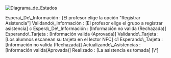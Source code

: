 ﻿![Diagrama_de_Estados](DE_001.png)


<!--
@startuml

state c <<choice>>

state c1 <<choice>>

[\*] -> Inicializacion

Inicializacion --> Espera\_De\_Información : [El profesor elige la opción "Registrar Asistencia"] <!--

<!--
Espera\_De\_Información --> Validando\_Información : [El profesor elige el grupo a registrar asistencia] <!--
<!--
Validando\_Información --> c <!--
<!--
c --> Espera\_De\_Información : [Información no valida (Rechazada)] <!--
<!--
c --> Esperando\_Tarjeta : [Información valida (Aprovada)] <!--
<!--
Esperando\_Tarjeta --> Validando\_Tarjeta : [Los alumnos escanean su tarjeta en el lector NFC] <!--
<!--
Validando\_Tarjeta --> c1 <!--
<!--
c1 --> Esperando\_Tarjeta : [Información no valida (Rechazada)] <!--
<!--
c1 --> Actualizando\_Asistencias : [Información valida(Aprovada)] <!--
<!--
Actualizando\_Asistencias --> Realizado : [La asistencia es tomada] <!--
<!--
Realizado --> [\*] <!--
<!--
@enduml
-->
